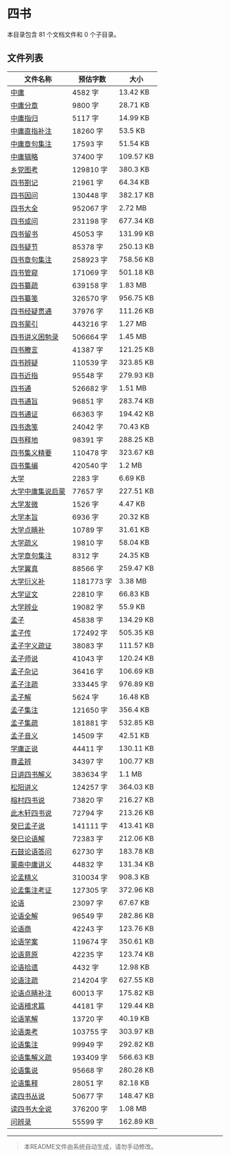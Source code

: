 # 四书

本目录包含 81 个文档文件和 0 个子目录。

## 文件列表

| 文件名称 | 预估字数 | 大小 |
|---------|---------|------|
| [中庸](儒藏/四书/中庸.md) | 4582 字 | 13.42 KB |
| [中庸分章](儒藏/四书/中庸分章.md) | 9800 字 | 28.71 KB |
| [中庸指归](儒藏/四书/中庸指归.md) | 5117 字 | 14.99 KB |
| [中庸直指补注](儒藏/四书/中庸直指补注.md) | 18260 字 | 53.5 KB |
| [中庸章句集注](儒藏/四书/中庸章句集注.md) | 17593 字 | 51.54 KB |
| [中庸辑略](儒藏/四书/中庸辑略.md) | 37400 字 | 109.57 KB |
| [乡党图考](儒藏/四书/乡党图考.md) | 129810 字 | 380.3 KB |
| [四书劄记](儒藏/四书/四书劄记.md) | 21961 字 | 64.34 KB |
| [四书因问](儒藏/四书/四书因问.md) | 130448 字 | 382.17 KB |
| [四书大全](儒藏/四书/四书大全.md) | 952067 字 | 2.72 MB |
| [四书或问](儒藏/四书/四书或问.md) | 231198 字 | 677.34 KB |
| [四书留书](儒藏/四书/四书留书.md) | 45053 字 | 131.99 KB |
| [四书疑节](儒藏/四书/四书疑节.md) | 85378 字 | 250.13 KB |
| [四书章句集注](儒藏/四书/四书章句集注.md) | 258923 字 | 758.56 KB |
| [四书管窥](儒藏/四书/四书管窥.md) | 171069 字 | 501.18 KB |
| [四书纂疏](儒藏/四书/四书纂疏.md) | 639158 字 | 1.83 MB |
| [四书纂笺](儒藏/四书/四书纂笺.md) | 326570 字 | 956.75 KB |
| [四书经疑贯通](儒藏/四书/四书经疑贯通.md) | 37976 字 | 111.26 KB |
| [四书蒙引](儒藏/四书/四书蒙引.md) | 443216 字 | 1.27 MB |
| [四书讲义困勉录](儒藏/四书/四书讲义困勉录.md) | 506664 字 | 1.45 MB |
| [四书賸言](儒藏/四书/四书賸言.md) | 41387 字 | 121.25 KB |
| [四书辨疑](儒藏/四书/四书辨疑.md) | 110539 字 | 323.85 KB |
| [四书近指](儒藏/四书/四书近指.md) | 95548 字 | 279.93 KB |
| [四书通](儒藏/四书/四书通.md) | 526682 字 | 1.51 MB |
| [四书通旨](儒藏/四书/四书通旨.md) | 96851 字 | 283.74 KB |
| [四书通证](儒藏/四书/四书通证.md) | 66363 字 | 194.42 KB |
| [四书逸笺](儒藏/四书/四书逸笺.md) | 24042 字 | 70.43 KB |
| [四书释地](儒藏/四书/四书释地.md) | 98391 字 | 288.25 KB |
| [四书集义精要](儒藏/四书/四书集义精要.md) | 110478 字 | 323.67 KB |
| [四书集编](儒藏/四书/四书集编.md) | 420540 字 | 1.2 MB |
| [大学](儒藏/四书/大学.md) | 2283 字 | 6.69 KB |
| [大学中庸集说启蒙](儒藏/四书/大学中庸集说启蒙.md) | 77657 字 | 227.51 KB |
| [大学发微](儒藏/四书/大学发微.md) | 1526 字 | 4.47 KB |
| [大学本旨](儒藏/四书/大学本旨.md) | 6936 字 | 20.32 KB |
| [大学点睛补](儒藏/四书/大学点睛补.md) | 10789 字 | 31.61 KB |
| [大学疏义](儒藏/四书/大学疏义.md) | 19810 字 | 58.04 KB |
| [大学章句集注](儒藏/四书/大学章句集注.md) | 8312 字 | 24.35 KB |
| [大学翼真](儒藏/四书/大学翼真.md) | 88566 字 | 259.47 KB |
| [大学衍义补](儒藏/四书/大学衍义补.md) | 1181773 字 | 3.38 MB |
| [大学证文](儒藏/四书/大学证文.md) | 22810 字 | 66.83 KB |
| [大学辨业](儒藏/四书/大学辨业.md) | 19082 字 | 55.9 KB |
| [孟子](儒藏/四书/孟子.md) | 45838 字 | 134.29 KB |
| [孟子传](儒藏/四书/孟子传.md) | 172492 字 | 505.35 KB |
| [孟子字义疏证](儒藏/四书/孟子字义疏证.md) | 38083 字 | 111.57 KB |
| [孟子师说](儒藏/四书/孟子师说.md) | 41043 字 | 120.24 KB |
| [孟子杂记](儒藏/四书/孟子杂记.md) | 36416 字 | 106.69 KB |
| [孟子注疏](儒藏/四书/孟子注疏.md) | 333445 字 | 976.89 KB |
| [孟子解](儒藏/四书/孟子解.md) | 5624 字 | 16.48 KB |
| [孟子集注](儒藏/四书/孟子集注.md) | 121650 字 | 356.4 KB |
| [孟子集疏](儒藏/四书/孟子集疏.md) | 181881 字 | 532.85 KB |
| [孟子音义](儒藏/四书/孟子音义.md) | 14509 字 | 42.51 KB |
| [学庸正说](儒藏/四书/学庸正说.md) | 44411 字 | 130.11 KB |
| [尊孟辨](儒藏/四书/尊孟辨.md) | 34397 字 | 100.77 KB |
| [日讲四书解义](儒藏/四书/日讲四书解义.md) | 383634 字 | 1.1 MB |
| [松阳讲义](儒藏/四书/松阳讲义.md) | 124257 字 | 364.03 KB |
| [榕村四书说](儒藏/四书/榕村四书说.md) | 73820 字 | 216.27 KB |
| [此木轩四书说](儒藏/四书/此木轩四书说.md) | 72794 字 | 213.26 KB |
| [癸巳孟子说](儒藏/四书/癸巳孟子说.md) | 141111 字 | 413.41 KB |
| [癸巳论语解](儒藏/四书/癸巳论语解.md) | 72383 字 | 212.06 KB |
| [石鼓论语答问](儒藏/四书/石鼓论语答问.md) | 62730 字 | 183.78 KB |
| [蒙斋中庸讲义](儒藏/四书/蒙斋中庸讲义.md) | 44832 字 | 131.34 KB |
| [论孟精义](儒藏/四书/论孟精义.md) | 310034 字 | 908.3 KB |
| [论孟集注考证](儒藏/四书/论孟集注考证.md) | 127305 字 | 372.96 KB |
| [论语](儒藏/四书/论语.md) | 23097 字 | 67.67 KB |
| [论语全解](儒藏/四书/论语全解.md) | 96549 字 | 282.86 KB |
| [论语商](儒藏/四书/论语商.md) | 42243 字 | 123.76 KB |
| [论语学案](儒藏/四书/论语学案.md) | 119674 字 | 350.61 KB |
| [论语意原](儒藏/四书/论语意原.md) | 42235 字 | 123.74 KB |
| [论语拾遗](儒藏/四书/论语拾遗.md) | 4432 字 | 12.98 KB |
| [论语注疏](儒藏/四书/论语注疏.md) | 214204 字 | 627.55 KB |
| [论语点睛补注](儒藏/四书/论语点睛补注.md) | 60013 字 | 175.82 KB |
| [论语稽求篇](儒藏/四书/论语稽求篇.md) | 44181 字 | 129.44 KB |
| [论语笔解](儒藏/四书/论语笔解.md) | 13720 字 | 40.19 KB |
| [论语类考](儒藏/四书/论语类考.md) | 103755 字 | 303.97 KB |
| [论语集注](儒藏/四书/论语集注.md) | 99949 字 | 292.82 KB |
| [论语集解义疏](儒藏/四书/论语集解义疏.md) | 193409 字 | 566.63 KB |
| [论语集说](儒藏/四书/论语集说.md) | 95668 字 | 280.28 KB |
| [论语集释](儒藏/四书/论语集释.md) | 28051 字 | 82.18 KB |
| [读四书丛说](儒藏/四书/读四书丛说.md) | 50677 字 | 148.47 KB |
| [读四书大全说](儒藏/四书/读四书大全说.md) | 376200 字 | 1.08 MB |
| [问辨录](儒藏/四书/问辨录.md) | 55599 字 | 162.89 KB |

---

> 本README文件由系统自动生成，请勿手动修改。
